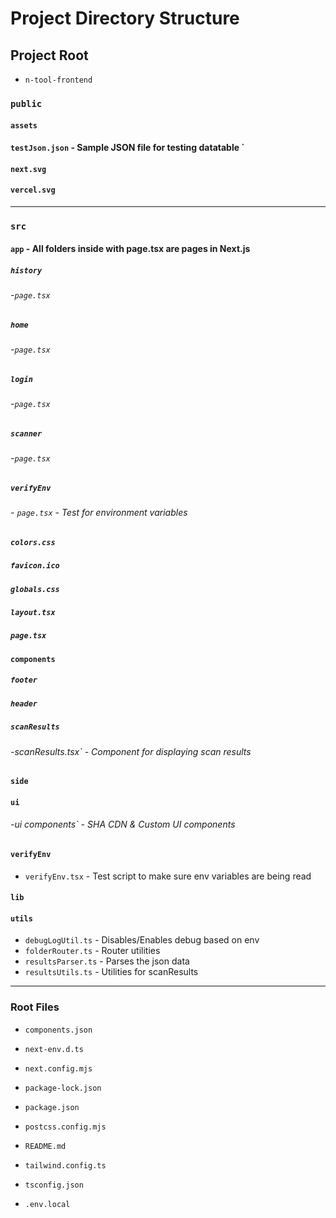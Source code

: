 
  

# Project Directory Structure

  

## Project Root

  

-  `n-tool-frontend`

  

### `public`

  

####  `assets`

#### `testJson.json` - Sample JSON file for testing datatable `

#### `next.svg`

####  `vercel.svg`

  
---

### `src`

#### `app` - All folders inside with page.tsx are pages in Next.js

 
##### `history`

###### -`page.tsx`

#####  `home`

###### -`page.tsx`

#####  `login`

###### -`page.tsx`

#####  `scanner`

###### -`page.tsx`

##### `verifyEnv`
###### -  `page.tsx` - Test for environment variables


#####  `colors.css`

#####  `favicon.ico`

#####   `globals.css`

#####   `layout.tsx`

#####   `page.tsx`

  
#### `components`

#####  `footer`

#####  `header`

##### `scanResults`
###### -scanResults.tsx` - Component for displaying scan results

####   `side`

####  `ui`

###### -ui components` - SHA CDN & Custom UI components

#### `verifyEnv`

- `verifyEnv.tsx` - Test script to make sure env variables are being read

  

#### `lib`

#### `utils`

-  `debugLogUtil.ts` - Disables/Enables debug based on env
-  `folderRouter.ts` - Router utilities
-  `resultsParser.ts` - Parses the json data
-  `resultsUtils.ts` - Utilities for scanResults

 --- 

### Root Files

  

-  `components.json`

-  `next-env.d.ts`

-  `next.config.mjs`

-  `package-lock.json`

-  `package.json`

-  `postcss.config.mjs`

-  `README.md`

-  `tailwind.config.ts`

-  `tsconfig.json`

-  `.env.local`